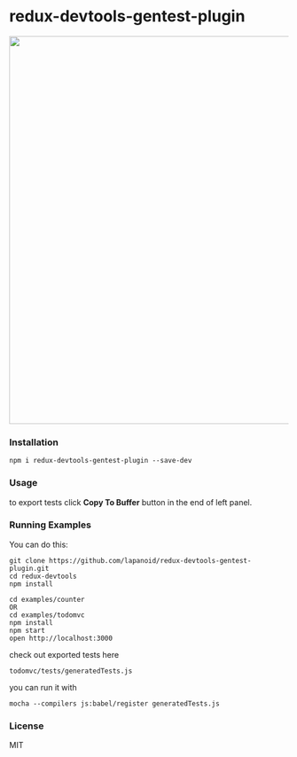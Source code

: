 redux-devtools-gentest-plugin
=========================

<img src='http://dl1.joxi.net/drive/0010/3977/692105/150716/d25467a266.png' width='700'>

### Installation
```
npm i redux-devtools-gentest-plugin --save-dev
```
### Usage

to export tests click **Copy To Buffer** button in the end of left panel.

### Running Examples

You can do this:

```
git clone https://github.com/lapanoid/redux-devtools-gentest-plugin.git
cd redux-devtools
npm install

cd examples/counter
OR
cd examples/todomvc
npm install
npm start
open http://localhost:3000
```

check out exported tests here 
```
todomvc/tests/generatedTests.js
```

you can run it with

```
mocha --compilers js:babel/register generatedTests.js
```

### License

MIT
